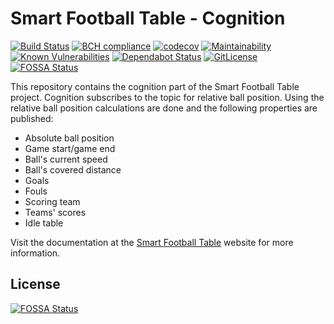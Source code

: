 # Smart Football Table - Cognition

[![Build Status](https://travis-ci.com/smart-football-table/smart-football-table-cognition.svg?branch=master)](https://travis-ci.com/smart-football-table/smart-football-table-cognition)
[![BCH compliance](https://bettercodehub.com/edge/badge/smart-football-table/smart-football-table-cognition?branch=master)](https://bettercodehub.com/)
[![codecov](https://codecov.io/gh/smart-football-table/smart-football-table-cognition/branch/master/graph/badge.svg)](https://codecov.io/gh/smart-football-table/smart-football-table-cognition)
[![Maintainability](https://api.codeclimate.com/v1/badges/448ac668cd07bdea8577/maintainability)](https://codeclimate.com/github/smart-football-table/smart-football-table-cognition/maintainability)
[![Known Vulnerabilities](https://snyk.io/test/github/smart-football-table/smart-football-table-cognition/badge.svg?targetFile=pom.xml)](https://snyk.io/test/github/smart-football-table/smart-football-table-cognition?targetFile=pom.xml)
[![Dependabot Status](https://api.dependabot.com/badges/status?host=github&repo=smart-football-table/smart-football-table-cognition)](https://dependabot.com)
[![GitLicense](https://gitlicense.com/badge/smart-football-table/smart-football-table-cognition)](https://gitlicense.com/license/smart-football-table/smart-football-table-cognition)
[![FOSSA Status](https://app.fossa.com/api/projects/git%2Bgithub.com%2Fsmart-football-table%2Fsmart-football-table-cognition.svg?type=shield)](https://app.fossa.com/projects/git%2Bgithub.com%2Fsmart-football-table%2Fsmart-football-table-cognition?ref=badge_shield)

This repository contains the cognition part of the Smart Football Table project. Cognition subscribes to the topic for relative ball position. Using the relative ball position calculations are done and the following properties are published: 

- Absolute ball position
- Game start/game end
- Ball's current speed
- Ball's covered distance
- Goals
- Fouls
- Scoring team
- Teams' scores
- Idle table

Visit the documentation at the [Smart Football Table](https://smart-football-table.github.io/services/ball-cognition/) website for more information.



## License
[![FOSSA Status](https://app.fossa.com/api/projects/git%2Bgithub.com%2Fsmart-football-table%2Fsmart-football-table-cognition.svg?type=large)](https://app.fossa.com/projects/git%2Bgithub.com%2Fsmart-football-table%2Fsmart-football-table-cognition?ref=badge_large)